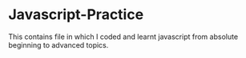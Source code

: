 # Javascript-Practice
This contains file in which I coded and learnt javascript from absolute beginning to advanced topics.
